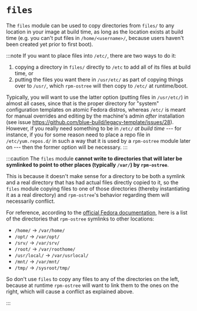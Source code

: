 # `files`

The `files` module can be used to copy directories from `files/` to
any location in your image at build time, as long as the location exists at
build time (e.g. you can't put files in `/home/<username>/`, because users
haven't been created yet prior to first boot).

:::note
If you want to place files into `/etc/`, there are two ways to do it:

1. copying a directory in `files/` directly to `/etc` to add all of its
   files at build time, or
2. putting the files you want there in `/usr/etc/` as part of copying things
   over to `/usr/`, which `rpm-ostree` will then copy to `/etc/` at runtime/boot.

Typically, you will want to use the latter option (putting files in `/usr/etc/`)
in almost all cases, since that is the proper directory for "system"
configuration templates on atomic Fedora distros, whereas `/etc/` is meant for
manual overrides and editing by the machine's admin *after* installation (see
issue https://github.com/blue-build/legacy-template/issues/28). However, if you
really need something to be in `/etc/` *at build time* --- for instance, if you
for some reason need to place a repo file in `/etc/yum.repos.d/` in such a way
that it is used by a `rpm-ostree` module later on --- then the former option
will be necessary.
:::

:::caution
The `files` module **cannot write to directories that will later be symlinked
to point to other places (typically `/var/`) by `rpm-ostree`**.

This is because it doesn't make sense for a directory to be both a symlink and
a real directory that has had actual files directly copied to it, so the
`files` module copying files to one of those directories (thereby instantiating
it as a real directory) and `rpm-ostree`'s behavior regarding them will
necessarily conflict.

For reference, according to the [official Fedora
documentation](https://docs.fedoraproject.org/en-US/fedora-silverblue/technical-information/#filesystem-layout),
here is a list of the directories that `rpm-ostree` symlinks to other
locations:

- `/home/` → `/var/home/`
- `/opt/` → `/var/opt/`
- `/srv/` → `/var/srv/`
- `/root/` → `/var/roothome/`
- `/usr/local/` → `/var/usrlocal/`
- `/mnt/` → `/var/mnt/`
- `/tmp/` → `/sysroot/tmp/`

So don't use `files` to copy any files to any of the directories on the left,
because at runtime `rpm-ostree` will want to link them to the ones on the
right, which will cause a conflict as explained above.

:::
